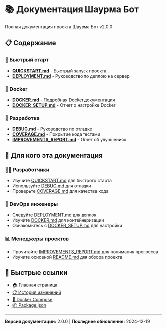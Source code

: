 # 📚 Документация Шаурма Бот

Полная документация проекта Шаурма Бот v2.0.0

## 📋 Содержание

### 🚀 Быстрый старт

- [**QUICKSTART.md**](./QUICKSTART.md) - Быстрый запуск проекта
- [**DEPLOYMENT.md**](./DEPLOYMENT.md) - Руководство по деплою на сервер

### 🐳 Docker

- [**DOCKER.md**](./DOCKER.md) - Подробная Docker документация
- [**DOCKER_SETUP.md**](./DOCKER_SETUP.md) - Отчет о настройке Docker

### 🔧 Разработка

- [**DEBUG.md**](./DEBUG.md) - Руководство по отладке
- [**COVERAGE.md**](./COVERAGE.md) - Покрытие кода тестами
- [**IMPROVEMENTS_REPORT.md**](./IMPROVEMENTS_REPORT.md) - Отчет об улучшениях

## 🎯 Для кого эта документация

### 👨‍💻 Разработчики

- Изучите [QUICKSTART.md](./QUICKSTART.md) для быстрого старта
- Используйте [DEBUG.md](./DEBUG.md) для отладки
- Проверьте [COVERAGE.md](./COVERAGE.md) для качества кода

### 🚀 DevOps инженеры

- Следуйте [DEPLOYMENT.md](./DEPLOYMENT.md) для деплоя
- Изучите [DOCKER.md](./DOCKER.md) для контейнеризации
- Ознакомьтесь с [DOCKER_SETUP.md](./DOCKER_SETUP.md) для настройки

### 📊 Менеджеры проектов

- Прочитайте [IMPROVEMENTS_REPORT.md](./IMPROVEMENTS_REPORT.md) для понимания прогресса
- Изучите основной [README.md](../README.md) для обзора проекта

## 🔗 Быстрые ссылки

- [🏠 Главная страница](../README.md)
- [📋 История изменений](../CHANGELOG.md)
- [🐳 Docker Compose](../docker-compose.yml)
- [📦 Package.json](../package.json)

---

**Версия документации:** 2.0.0 | **Последнее обновление:** 2024-12-19
